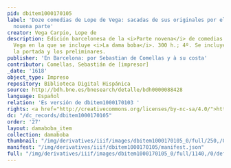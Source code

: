 ```yaml
---
pid: dbitem1000170105
label: 'Doze comedias de Lope de Vega: sacadas de sus originales por el mismo [...]:
  nouena parte'
creator: Vega Carpio, Lope de
description: Edición barcelonesa de la <i>Parte novena</i> de comedias de Lope de
  Vega en la que se incluye <i>La dama boba</i>. 300 h.; 4º. Se incluye solamente
  la portada y los preliminares.
publisher: 'En Barcelona: por Sebastian de Comellas y à su costa'
contributor: Comellas, Sebastián de [impresor]
_date: '1618'
object_type: Impreso
repository: Biblioteca Digital Hispánica
source: http://bdh.bne.es/bnesearch/detalle/bdh0000088428
language: Español
relation: 'Es versión de dbitem1000170103 '
rights: <a href="http://creativecommons.org/licenses/by-nc-sa/4.0/">http://creativecommons.org/licenses/by-nc-sa/4.0/</a>
dc: "/dc_records/dbitem1000170105"
order: '27'
layout: damaboba_item
collection: damaboba
thumbnail: "/img/derivatives/iiif/images/dbitem1000170105_0/full/250,/0/default.jpg"
manifest: "/img/derivatives/iiif/dbitem1000170105/manifest.json"
full: "/img/derivatives/iiif/images/dbitem1000170105_0/full/1140,/0/default.jpg"
---
```

